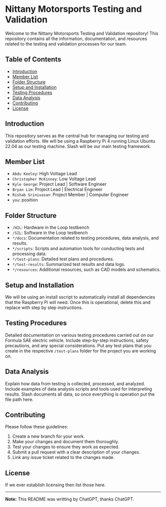 # Nittany Motorsports Testing and Validation

Welcome to the Nittany Motorsports Testing and Validation repository! This repository contains all the information, documentation, and resources related to the testing and validation processes for our team.

## Table of Contents

- [Introduction](#introduction)
- [Member List](#member-list)
- [Folder Structure](#folder-structure)
- [Setup and Installation](#setup-and-installation)
- [Testing Procedures](#testing-procedures)
- [Data Analysis](#data-analysis)
- [Contributing](#contributing)
- [License](#license)

## Introduction

This repository serves as the central hub for managing our testing and validation efforts. We will be using a Raspberry Pi 4 running Linux Ubuntu 22.04 as our testing machine. Slash will be our main testing framework.

## Member List

- `Abdu Keeley`: High Voltage Lead
- `Christopher McKinney`: Low Voltage Lead
- `Kyle George`: Project Lead | Software Engineer
- `Bryan Lim`: Project Lead | Electrical Engineer
- `Rishab Srinivasan`: Project Member | Computer Engineer
- `you`: position

## Folder Structure

- `/HIL`: Hardware in the Loop testbench
- `/SIL`: Software in the Loop testbench
- `*/docs`: Documentation related to testing procedures, data analysis, and results.
- `*/scripts`: Scripts and automation tools for conducting tests and processing data.
- `*/test-plans`: Detailed test plans and procedures.
- `*/test-results`: Summarized test results and data logs.
- `*/resources`: Additional resources, such as CAD models and schematics.

## Setup and Installation

We will be using an install sscript to automatically install all dependencies that the Raspberry Pi will need. Once this is operational, delete this and replace with step by step instructions.

## Testing Procedures

Detailed documentation on various testing procedures carried out on our Formula SAE electric vehicle. Include step-by-step instructions, safety precautions, and any special considerations. Put any test plans that you create in the respective `/test-plans` folder for the project you are working on.

## Data Analysis

Explain how data from testing is collected, processed, and analyzed. Include examples of data analysis scripts and tools used for interpreting results. Slash documents all data, so once everything is operation put the file path here.

## Contributing

Please follow these guidelines:

1. Create a new branch for your work.
2. Make your changes and document them thoroughly.
3. Test your changes to ensure they work as expected.
4. Submit a pull request with a clear description of your changes.
5. Link any issue ticket related to the changes made.

## License

If we ever establish licensing then list those here.

---

**Note:** This README was writting by ChatGPT, thanks ChatGPT.
